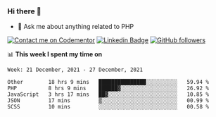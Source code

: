 ### Hi there 👋

<!--
**mustafaculban/mustafaculban** is a ✨ _special_ ✨ repository because its `README.md` (this file) appears on your GitHub profile.

Here are some ideas to get you started:

- 🌱 I’m currently learning ...
- 👯 I’m looking to collaborate on ...
- 🤔 I’m looking for help with ...
- 📫 How to reach me: ...
- 😄 Pronouns: ...
- ⚡ Fun fact: ...

-->
- 💬 Ask me about anything related to PHP

[![Contact me on Codementor](https://www.codementor.io/m-badges/karamusluk/book-session.svg)](https://www.codementor.io/@karamusluk?refer=badge)
[![Linkedin Badge](https://img.shields.io/badge/-Mustafa%20Culban-blue?style=social&logo=Linkedin&logoColor=blue&link=https://www.linkedin.com/in/mustafaculban/)](https://www.linkedin.com/in/mustafaculban/) 
[![GitHub followers](https://img.shields.io/github/followers/karamusluk?label=Follow&style=social)](https://github.com/karamusluk/?tab=follow)


📊 **This week I spent my time on**
<!--START_SECTION:waka-->
```text
Week: 21 December, 2021 - 27 December, 2021

Other        18 hrs 9 mins   ███████████████░░░░░░░░░░   59.94 % 
PHP          8 hrs 9 mins    ██████▓░░░░░░░░░░░░░░░░░░   26.92 % 
JavaScript   3 hrs 17 mins   ██▓░░░░░░░░░░░░░░░░░░░░░░   10.85 % 
JSON         17 mins         ▒░░░░░░░░░░░░░░░░░░░░░░░░   00.99 % 
SCSS         10 mins         ░░░░░░░░░░░░░░░░░░░░░░░░░   00.58 % 
```
<!--END_SECTION:waka-->

